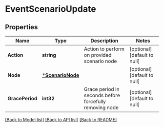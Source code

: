 # EventScenarioUpdate

## Properties
Name | Type | Description | Notes
------------ | ------------- | ------------- | -------------
**Action** | **string** | Action to perform on provided scenario node | [optional] [default to null]
**Node** | [***ScenarioNode**](ScenarioNode.md) |  | [optional] [default to null]
**GracePeriod** | **int32** | Grace period in seconds before forcefully removing node | [optional] [default to null]

[[Back to Model list]](../README.md#documentation-for-models) [[Back to API list]](../README.md#documentation-for-api-endpoints) [[Back to README]](../README.md)



